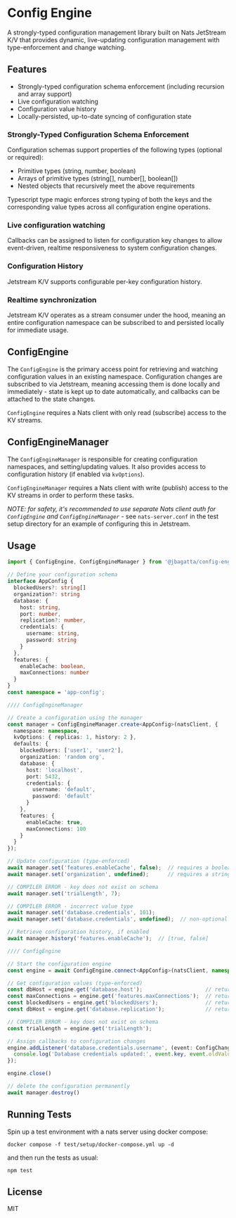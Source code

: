 # Config Engine

A strongly-typed configuration management library built on Nats JetStream K/V that provides dynamic, live-updating configuration management with type-enforcement and change watching.

## Features

- Strongly-typed configuration schema enforcement (including recursion and array support)
- Live configuration watching
- Configuration value history 
- Locally-persisted, up-to-date syncing of configuration state

### Strongly-Typed Configuration Schema Enforcement

Configuration schemas support properties of the following types (optional or required):

- Primitive types (string, number, boolean)
- Arrays of primitive types (string[], number[], boolean[])
- Nested objects that recursively meet the above requirements

Typescript type magic enforces strong typing of both the keys and the corresponding value types across all configuration engine operations.

### Live configuration watching

Callbacks can be assigned to listen for configuration key changes to allow event-driven, realtime responsiveness to system configuration changes.

### Configuration History

Jetstream K/V supports configurable per-key configuration history.

### Realtime synchronization

Jetstream K/V operates as a stream consumer under the hood, meaning an entire configuration namespace can be subscribed to and persisted locally for immediate usage.

## ConfigEngine

The `ConfigEngine` is the primary access point for retrieving and watching configuration values in an existing namespace. Configuration changes are subscribed to via Jetstream, meaning accessing them is done locally and immediately - state is kept up to date automatically, and callbacks can be attached to the state changes. 

`ConfigEngine` requires a Nats client with only read (subscribe) access to the KV streams.

## ConfigEngineManager

The `ConfigEngineManager` is responsible for creating configuration namespaces, and setting/updating values. It also provides access to configuration history (if enabled via `kvOptions`). 

`ConfigEngineManager` requires a Nats client with write (publish) access to the KV streams in order to perform these tasks.

*NOTE: for safety, it's recommended to use separate Nats client auth for `ConfigEngine` and `ConfigEngineManager`* - see `nats-server.conf` in the test setup directory for an example of configuring this in Jetstream.

## Usage

```typescript
import { ConfigEngine, ConfigEngineManager } from '@jbagatta/config-engine';

// Define your configuration schema
interface AppConfig {
  blockedUsers?: string[]
  organization?: string
  database: {
    host: string,
    port: number,
    replication?: number,
    credentials: {
      username: string,
      password: string
    }
  },
  features: {
    enableCache: boolean,
    maxConnections: number
  }
}
const namespace = 'app-config';

//// ConfigEngineManager

// Create a configuration using the manager
const manager = ConfigEngineManager.create<AppConfig>(natsClient, {
  namespace: namespace,
  kvOptions: { replicas: 1, history: 2 },
  defaults: {
    blockedUsers: ['user1', 'user2'],
    organization: 'random org',
    database: {
      host: 'localhost',
      port: 5432,
      credentials: {
        username: 'default',
        password: 'default'
      }
    },
    features: {
      enableCache: true,
      maxConnections: 100
    }
  }
});

// Update configuration (type-enforced)
await manager.set('features.enableCache', false);  // requires a boolean value
await manager.set('organization', undefined);      // requires a string | undefined value

// COMPILER ERROR - key does not exist on schema
await manager.set('trialLength', 7); 

// COMPILER ERROR - incorrect value type
await manager.set('database.credentials', 101); 
await manager.set('database.credentials', undefined);  // non-optional key 

// Retrieve configuration history, if enabled
await manager.history('features.enableCache');  // [true, false]

//// ConfigEngine

// Start the configuration engine
const engine = await ConfigEngine.connect<AppConfig>(natsClient, namespace)

// Get configuration values (type-enforced)
const dbHost = engine.get('database.host');                    // returns a string
const maxConnections = engine.get('features.maxConnections');  // returns a number
const blockedUsers = engine.get('blockedUsers');               // returns a string[]
const dbHost = engine.get('database.replication');             // returns undefined - never set

// COMPILER ERROR - key does not exist on schema
const trialLength = engine.get('trialLength');  

// Assign callbacks to configuration changes
engine.addListener('database.credentials.username', (event: ConfigChangeEvent<string>) => {
  console.log('Database credentials updated:', event.key, event.oldValue, event.newValue, event.timestamp);
});

engine.close()

// delete the configuration permanently
await manager.destroy()

```

## Running Tests

Spin up a test environment with a nats server using docker compose:
```
docker compose -f test/setup/docker-compose.yml up -d
```

and then run the tests as usual:
```
npm test
```

## License

MIT 
